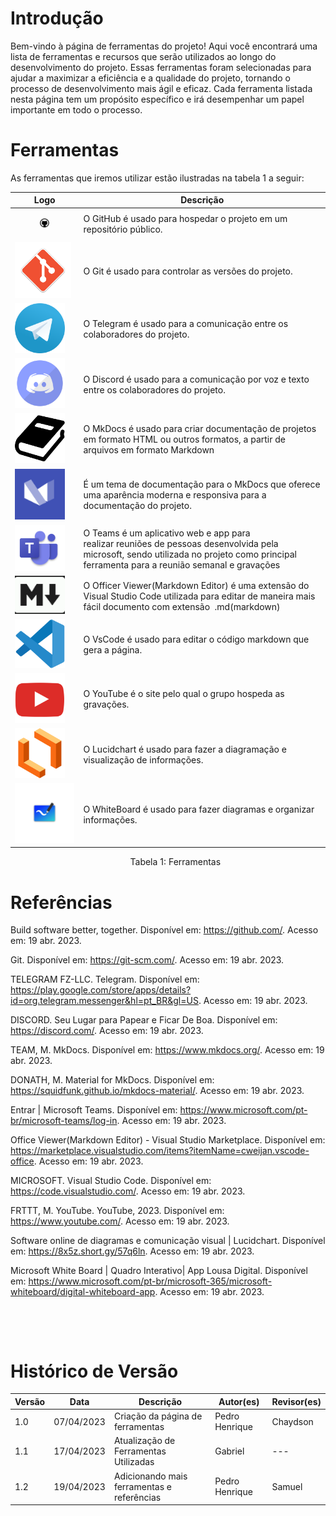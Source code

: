 # Introdução

Bem-vindo à página de ferramentas do projeto! Aqui você encontrará uma lista de ferramentas e recursos que serão utilizados ao longo do desenvolvimento do projeto. Essas ferramentas foram selecionadas para ajudar a maximizar a eficiência e a qualidade do projeto, tornando o processo de desenvolvimento mais ágil e eficaz. Cada ferramenta listada nesta página tem um propósito específico e irá desempenhar um papel importante em todo o processo.

# Ferramentas

As ferramentas que iremos utilizar estão ilustradas na tabela 1 a seguir:

| Logo                                                               | Descrição                                                                                                                                                                                |
| ------------------------------------------------------------------ | ---------------------------------------------------------------------------------------------------------------------------------------------------------------------------------------- |
| <figure><img src="../../images/github.png" width="80px"/></figure> | O GitHub é usado para hospedar o projeto em um repositório público.                                                                                                                      |
| <img src="../../images/git.png" width="90px"/>                     | O Git é usado para controlar as versões do projeto.                                                                                                                                      |
| <img src="../../images/telegram.png" width="80px"/>                | O Telegram é usado para a comunicação entre os colaboradores do projeto.                                                                                                                 |
| <img src="../../images/discord.png" width="80px"/>                 | O Discord é usado para a comunicação por voz e texto entre os colaboradores do projeto.                                                                                                  |
| <img src="../../images/mkdocs.png" width="80px"/>                  | O MkDocs é usado para criar documentação de projetos em formato HTML ou outros formatos, a partir de arquivos em formato Markdown                                                        |
| <img src="../../images/mkdocsMaterial.png" width="80px"/>          | É um tema de documentação para o MkDocs que oferece uma aparência moderna e responsiva para a documentação do projeto.                                                                   |
| <img src="../../images/teams.png" width="80px" />                  | O Teams é um aplicativo web e app para realizar reuniões de pessoas desenvolvida pela microsoft, sendo utilizada no projeto como principal ferramenta para a reunião semanal e gravações |
| <img src="../../images/officerViewer.png" width="80px"/>           | O Officer Viewer(Markdown Editor) é uma extensão do Visual Studio Code utilizada para editar de maneira mais fácil documento com extensão  .md(markdown)                                 |
| <img src="../../images/vscode.png" width="80px"/>                  | O VsCode é usado para editar o código markdown que gera a página.                                                                                                                        |
| <img src="../../images/youtube.png" width="80px"/>                 | O YouTube é o site pelo qual o grupo hospeda as gravações.                                                                                                                               |
| <img src="../../images/lucidchart.png" width="80px"/>              | O Lucidchart é usado para fazer a diagramação e visualização de informações.                                                                                                             |
| <img src="../../images/whiteboard.png" width="100px"/>             | O WhiteBoard é usado para fazer diagramas e organizar informações.                                                                                                                       |

<p style="margin-left: 38%;">Tabela 1: Ferramentas</p>

# Referências

Build software better, together. Disponível em: <https://github.com/>. Acesso em: 19 abr. 2023.

Git. Disponível em: <https://git-scm.com/>. Acesso em: 19 abr. 2023.

TELEGRAM FZ-LLC. Telegram. Disponível em: <https://play.google.com/store/apps/details?id=org.telegram.messenger&hl=pt_BR&gl=US>. Acesso em: 19 abr. 2023.

‌DISCORD. Seu Lugar para Papear e Ficar De Boa. Disponível em: <https://discord.com/>. Acesso em: 19 abr. 2023.

TEAM, M. MkDocs. Disponível em: <https://www.mkdocs.org/>. Acesso em: 19 abr. 2023.

DONATH, M. Material for MkDocs. Disponível em: <https://squidfunk.github.io/mkdocs-material/>. Acesso em: 19 abr. 2023.

‌Entrar | Microsoft Teams. Disponível em: <https://www.microsoft.com/pt-br/microsoft-teams/log-in>. Acesso em: 19 abr. 2023.

‌Office Viewer(Markdown Editor) - Visual Studio Marketplace. Disponível em: <https://marketplace.visualstudio.com/items?itemName=cweijan.vscode-office>. Acesso em: 19 abr. 2023.

‌MICROSOFT. Visual Studio Code. Disponível em: <https://code.visualstudio.com/>. Acesso em: 19 abr. 2023.

‌FRTTT, M. YouTube. YouTube, 2023. Disponível em: <https://www.youtube.com/>. Acesso em: 19 abr. 2023.

Software online de diagramas e comunicação visual | Lucidchart. Disponível em: <https://8x5z.short.gy/57q6ln>. Acesso em: 19 abr. 2023.

Microsoft White Board | Quadro Interativo| App Lousa Digital. Disponível em: <https://www.microsoft.com/pt-br/microsoft-365/microsoft-whiteboard/digital-whiteboard-app>. Acesso em: 19 abr. 2023.

‌

‌
‌
‌

# Histórico de Versão

| Versão | Data       | Descrição                                  | Autor(es)      | Revisor(es) |
| ------ | ---------- | ------------------------------------------ | -------------- | ----------- |
| 1.0    | 07/04/2023 | Criação da página de ferramentas           | Pedro Henrique | Chaydson    |
| 1.1    | 17/04/2023 | Atualização de Ferramentas Utilizadas      | Gabriel        | ---         |
| 1.2    | 19/04/2023 | Adicionando mais ferramentas e referências | Pedro Henrique | Samuel      |
